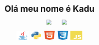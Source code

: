 <div align="center">
        <h1>Olá meu nome é Kadu</h1>
        <a href="https://github.com/Kadu17"></a>
        <img height="170em" src="https://github-readme-stats.vercel.app/api?username=Kadu17&show_icons=true&theme=github_dark&include_all_commits=true&count_private=true"/>
        <img height="170em" src="https://github-readme-stats.vercel.app/api/top-langs/?username=kadu17&layout=compact&langs_count=7&theme=github_dark"/>
    </div>

<div align="center">
<div style="display: inline_block"><br>
  <img align="center" alt="java" height="30" width="40" src="https://raw.githubusercontent.com/devicons/devicon/master/icons/java/java-original.svg">
  <img align="center" alt="Python" height="30" width="40" src="https://raw.githubusercontent.com/devicons/devicon/master/icons/python/python-original.svg">
  <img align="center" alt="HTML" height="30" width="40" src="https://raw.githubusercontent.com/devicons/devicon/master/icons/html5/html5-original.svg">
  <img align="center" alt="CSS" height="30" width="40" src="https://raw.githubusercontent.com/devicons/devicon/master/icons/css3/css3-original.svg">
  <img align="center" alt="Js" height="30" width="40" src="https://raw.githubusercontent.com/devicons/devicon/master/icons/javascript/javascript-plain.svg">
</div>
</div>
